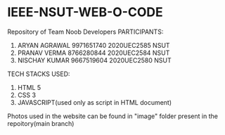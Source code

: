 # IEEE-NSUT-WEB-O-CODE
Repository of Team Noob Developers
PARTICIPANTS:

1. ARYAN AGRAWAL 9971651740 2020UEC2585 NSUT
2. PRANAV VERMA  8766280844 2020UEC2584 NSUT
3. NISCHAY KUMAR 9667519604 2020UEC2580 NSUT

TECH STACKS USED:
 1. HTML 5
 2. CSS 3
 3. JAVASCRIPT(used only as script in HTML document)

Photos used in the website can be found in "image" folder present in the repoitory(main branch)
